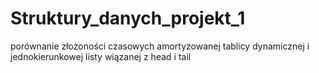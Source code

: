 # Struktury_danych_projekt_1
porównanie złożoności czasowych amortyzowanej tablicy dynamicznej i jednokierunkowej listy wiązanej z head i tail
